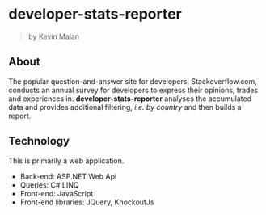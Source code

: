 # developer-stats-reporter 
> by Kevin Malan

## About
The popular question-and-answer site for developers, Stackoverflow.com, conducts an annual survey for developers to express their opinions, trades and experiences in.  **developer-stats-reporter** analyses the accumulated data and provides additional filtering, *i.e. by country* and then builds a report. 

## Technology
This is primarily a web application.
- Back-end: ASP.NET Web Api
- Queries: C# LINQ
- Front-end: JavaScript
- Front-end libraries: JQuery, KnockoutJs



